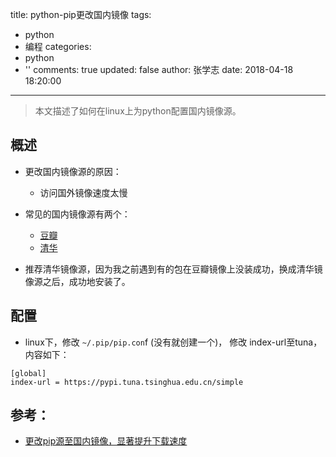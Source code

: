 title: python-pip更改国内镜像
tags:
  - python
  - 编程
categories:
  - python
  - ''
comments: true
updated: false
author: 张学志
date: 2018-04-18 18:20:00
---
> 本文描述了如何在linux上为python配置国内镜像源。
<!-- more -->


## 概述
* 更改国内镜像源的原因：
	* 访问国外镜像速度太慢
	
* 常见的国内镜像源有两个：
	* [豆瓣](http://pypi.douban.com/simple/)
	* [清华](https://pypi.tuna.tsinghua.edu.cn/simple)

* 推荐清华镜像源，因为我之前遇到有的包在豆瓣镜像上没装成功，换成清华镜像源之后，成功地安装了。


## 配置

* linux下，修改 `~/.pip/pip.con`f (没有就创建一个)， 修改 index-url至tuna，内容如下：
```
[global]
index-url = https://pypi.tuna.tsinghua.edu.cn/simple
```

## 参考：
* [更改pip源至国内镜像，显著提升下载速度](https://blog.csdn.net/lambert310/article/details/52412059)
